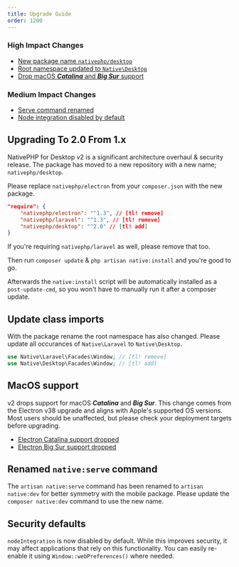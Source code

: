 ```yaml
---
title: Upgrade Guide
order: 1200
---
```


### High Impact Changes

- [New package name `nativephp/desktop`](#upgrading-to-20-from-1x)
- [Root namespace updated to `Native\Desktop`](#update-class-imports)
- [Drop macOS **_Catalina_** and **_Big Sur_** support](#macos-support)

### Medium Impact Changes

- [Serve command renamed](#renamed-codenativeservecode-command)
- [Node integration disabled by default](#security-defaults)

## Upgrading To 2.0 From 1.x

NativePHP for Desktop v2 is a significant architecture overhaul & security release. The package has moved to a new repository with a new name; `nativephp/desktop`.

Please replace `nativephp/electron` from your `composer.json` with the new package.

```json
"require": {
    "nativephp/electron": "^1.3", // [tl! remove]
    "nativephp/laravel": "^1.3", // [tl! remove]
    "nativephp/desktop": "^2.0" // [tl! add]
}
```

If you're requiring `nativephp/laravel` as well, please remove that too.

Then run `composer update` & `php artisan native:install` and you're good to go.

Afterwards the `native:install` script will be automatically installed as a `post-update-cmd`, so you won't have to manually run it after a composer update.

## Update class imports

With the package rename the root namespace has also changed. Please update all occurances of `Native\Laravel` to `Native\Desktop`.

```php
use Native\Laravel\Facades\Window; // [tl! remove]
use Native\Desktop\Facades\Window; // [tl! add]
```

## MacOS support

v2 drops support for macOS **_Catalina_** and **_Big Sur_**. This change comes from the Electron v38 upgrade and aligns with Apple's supported OS versions. Most users should be unaffected, but please check your deployment targets before upgrading.

- <a href="https://www.electronjs.org/docs/latest/breaking-changes#removed-macos-1015-support" target="_blank" rel="noopener">Electron Catalina support dropped</a>
- <a href="https://www.electronjs.org/docs/latest/breaking-changes#removed-macos-11-support" target="_blank" rel="noopener">Electron Big Sur support dropped</a>

## Renamed `native:serve` command

The `artisan native:serve` command has been renamed to `artisan native:dev` for better symmetry with the mobile package.
Please update the `composer native:dev` command to use the new name.

## Security defaults

`nodeIntegration` is now disabled by default. While this improves security, it may affect applications that rely on this functionality. You can easily re-enable it using `Window::webPreferences()` where needed.
